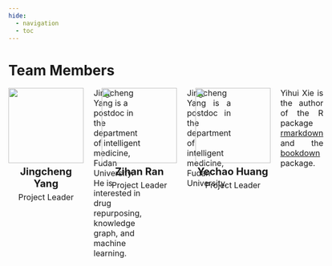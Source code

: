 ```yaml
---
hide:
  - navigation
  - toc
---
```


# Team Members

<!-- Add several div tags which contains four elements for each div tag. Four elements are picture, name, position and description. And the description item must be placed on the right, other items are placed on the left. -->

<div style="display: flex; flex-direction: row;">
  <div style="display: flex; flex-direction: row; justify-content: space-between; margin-bottom: 20px; width: 33%;  height: 100%; margin-right: 20px;">
    <div style="display: flex; flex-direction: column; justify-content: flex-start; align-items: center;">
      <img src="https://avatars.githubusercontent.com/u/5989562?v=4" style="width: 150px;" />
      <div>
        <div style="font-size: 20px; font-weight: bold; text-align: center; margin: 5px 0; ">Jingcheng Yang</div>
        <div style="font-size: 16px; text-align: center;">Project Leader</div>
      </div>
    </div>
    <div style="font-size: 16px; margin-left: 20px;">
      Jingcheng Yang is a postdoc in the department of intelligent medicine, Fudan University. He is interested in drug repurposing, knowledge graph, and machine learning.
    </div>
  </div>
  <div style="display: flex; flex-direction: row; justify-content: space-between; margin-bottom: 20px; width: 33%;  height: 100%; margin-right: 20px;">
    <div style="display: flex; flex-direction: column; justify-content: flex-start; align-items: center;">
      <img src="https://avatars.githubusercontent.com/u/25105806?v=4" style="width: 150px;" />
      <div>
        <div style="font-size: 20px; font-weight: bold; text-align: center; margin: 5px 0; ">Zihan Ran</div>
        <div style="font-size: 16px; text-align: center;">Project Leader</div>
      </div>
    </div>
    <div style="font-size: 16px; margin-left: 20px; text-align: justify;">
      Jingcheng Yang is a postdoc in the department of intelligent medicine, Fudan University.
    </div>
  </div>
  <div style="display: flex; flex-direction: row; justify-content: space-between; margin-bottom: 20px; width: 33%;">
    <div style="display: flex; flex-direction: column; justify-content: flex-start; align-items: center;">
      <img src="https://avatars.githubusercontent.com/u/25105806?v=4" style="width: 150px;" />
      <div>
        <div style="font-size: 20px; font-weight: bold; text-align: center; margin: 5px 0; ">Yechao Huang</div>
        <div style="font-size: 16px; text-align: center;">Project Leader</div>
      </div>
    </div>
    <div style="font-size: 16px; margin-left: 20px; text-align: justify;">
      Yihui Xie is the author of the R package <a href="https://rmarkdown.rstudio.com/">rmarkdown</a> and the <a href="https://bookdown.org/yihui/bookdown/">bookdown</a> package.
    </div>
  </div>
</div>

